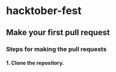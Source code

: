 # hacktober-fest
## Make your first pull request
### Steps for making the pull requests
#### 1. Clone the repository.
